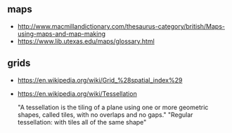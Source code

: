 maps
----

* http://www.macmillandictionary.com/thesaurus-category/british/Maps-using-maps-and-map-making
* https://www.lib.utexas.edu/maps/glossary.html

grids
-----

* https://en.wikipedia.org/wiki/Grid_%28spatial_index%29
* https://en.wikipedia.org/wiki/Tessellation

	"A tessellation is the tiling of a plane using one or more geometric shapes,
	called tiles, with no overlaps and no gaps."
	"Regular tessellation: with tiles all of the same shape"
